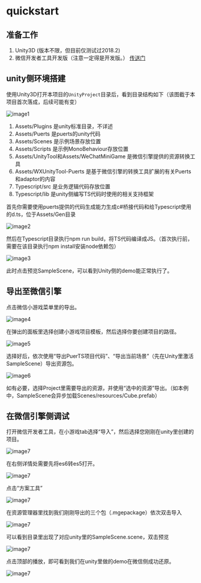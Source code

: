 # quickstart

## 准备工作
1. Unity3D (版本不限，但目前仅测试过2018.2)
2. 微信开发者工具开发版（注意一定得是开发版。）
[传送门](https://developers.weixin.qq.com/miniprogram/dev/devtools/nightly.html)

## unity侧环境搭建
使用Unity3D打开本项目的`UnityProject`目录后，看到目录结构如下（该图截于本项目首次落成，后续可能有变）

![image1](./image1.png)

1. Assets/Plugins 是unity标准目录，不详述
2. Assets/Puerts 是puerts的unity代码
3. Assets/Scenes 是示例场景存放位置
4. Assets/Scripts 是示例MonoBehaviour存放位置
5. Assets/UnityTool和Assets/WeChatMiniGame 是微信引擎提供的资源转换工具
6. Assets/WXUnityTool-Puerts 是基于微信引擎的转换工具扩展的有关Puerts和adaptor的内容
7. Typescript/src 是业务逻辑代码存放位置
8. Typescript/lib 是unity侧编写TS代码时使用的相关支持框架

首先你需要使用puerts提供的代码生成能力生成c#桥接代码和给Typescript使用的d.ts，位于Assets/Gen目录

![image2](./image2.png)

然后在Typescript目录执行npm run build，将TS代码编译成JS。（首次执行前，需要在该目录执行npm install安装node依赖包）

![image3](./image3.png)

此时点击预览SampleScene，可以看到Unity侧的demo能正常执行了。

## 导出至微信引擎
点击微信小游戏菜单里的导出。

![image4](./image4.png)

在弹出的面板里选择创建小游戏项目模板，然后选择你要创建项目的路径。

![image5](./image5.png)

选择好后，依次使用“导出PuerTS项目代码”、“导出当前场景”（先在Unity里激活SampleScene）导出资源包。

![image6](./image6.png)

如有必要，选择Project里需要导出的资源，并使用“选中的资源”导出。（如本例中，SampleScene会异步加载Scenes/resources/Cube.prefab）

## 在微信引擎侧调试
打开微信开发者工具，在小游戏tab选择“导入”，然后选择您刚刚在unity里创建的项目。

![image7](./image7.png)

在右侧详情处需要先将es6转es5打开。

![image7](./image7.5.png)

点击“方案工具”

![image7](./image8.png)

在资源管理器里找到我们刚刚导出的三个包（.mgepackage）依次双击导入

![image7](./image9.png)

可以看到目录里出现了对应unity里的SampleScene.scene，双击预览

![image7](./image10.png)

点击顶部的播放，即可看到我们在unity里做的demo在微信侧成功还原。

![image7](./image11.png)



